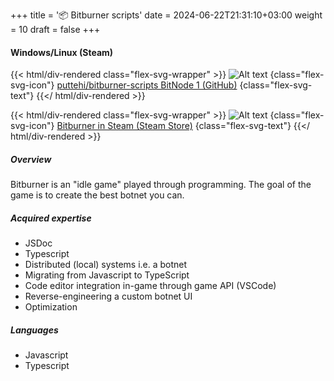 +++
title = '📦 Bitburner scripts'
date = 2024-06-22T21:31:10+03:00
weight = 10
draft = false
+++

#### Windows/Linux (Steam)

{{< html/div-rendered class="flex-svg-wrapper" >}}
![Alt text](svg/code-slash.svg)
{class="flex-svg-icon"}
[puttehi/bitburner-scripts BitNode 1 (GitHub)](https://github.com/puttehi/bitburner-scripts/tree/BN1)
{class="flex-svg-text"}
{{</ html/div-rendered >}}

{{< html/div-rendered class="flex-svg-wrapper" >}}
![Alt text](svg/file-earmark-text.svg)
{class="flex-svg-icon"}
[Bitburner in Steam (Steam Store)](https://store.steampowered.com/app/1812820/Bitburner/)
{class="flex-svg-text"}
{{</ html/div-rendered >}}

##### Overview

Bitburner is an "idle game" played through programming. The goal of the game is to create the best botnet you can.

##### Acquired expertise

- JSDoc
- Typescript
- Distributed (local) systems i.e. a botnet
- Migrating from Javascript to TypeScript
- Code editor integration in-game through game API (VSCode)
- Reverse-engineering a custom botnet UI
- Optimization

##### Languages

- Javascript
- Typescript

